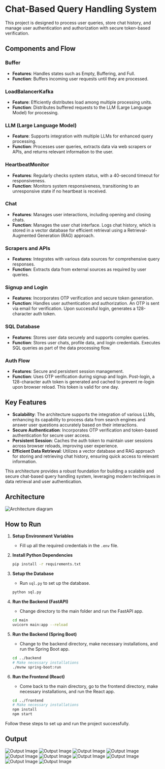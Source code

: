 # Chat-Based Query Handling System

This project is designed to process user queries, store chat history, and manage user authentication and authorization with secure token-based verification.

## Components and Flow

### Buffer
- **Features**: Handles states such as Empty, Buffering, and Full.
- **Function**: Buffers incoming user requests until they are processed.

### LoadBalancerKafka
- **Feature**: Efficiently distributes load among multiple processing units.
- **Function**: Distributes buffered requests to the LLM (Large Language Model) for processing.

### LLM (Large Language Model)
- **Feature**: Supports integration with multiple LLMs for enhanced query processing.
- **Function**: Processes user queries, extracts data via web scrapers or APIs, and returns relevant information to the user.

### HeartbeatMonitor
- **Features**: Regularly checks system status, with a 40-second timeout for responsiveness.
- **Function**: Monitors system responsiveness, transitioning to an unresponsive state if no heartbeat is received.

### Chat
- **Features**: Manages user interactions, including opening and closing chats.
- **Function**: Manages the user chat interface. Logs chat history, which is stored in a vector database for efficient retrieval using a Retrieval-Augmented Generation (RAG) approach.

### Scrapers and APIs
- **Features**: Integrates with various data sources for comprehensive query responses.
- **Function**: Extracts data from external sources as required by user queries.

### Signup and Login
- **Features**: Incorporates OTP verification and secure token generation.
- **Function**: Handles user authentication and authorization. An OTP is sent via email for verification. Upon successful login, generates a 128-character auth token.

### SQL Database
- **Features**: Stores user data securely and supports complex queries.
- **Function**: Stores user chats, profile data, and login credentials. Executes SQL queries as part of the data processing flow.

### Auth Flow
- **Features**: Secure and persistent session management.
- **Function**: Uses OTP verification during signup and login. Post-login, a 128-character auth token is generated and cached to prevent re-login upon browser reload. This token is valid for one day.

## Key Features

- **Scalability**: The architecture supports the integration of various LLMs, enhancing its capability to process data from search engines and answer user questions accurately based on their interactions.
- **Secure Authentication**: Incorporates OTP verification and token-based authentication for secure user access.
- **Persistent Session**: Caches the auth token to maintain user sessions across browser reloads, improving user experience.
- **Efficient Data Retrieval**: Utilizes a vector database and RAG approach for storing and retrieving chat history, ensuring quick access to relevant information.

This architecture provides a robust foundation for building a scalable and secure chat-based query handling system, leveraging modern techniques in data retrieval and user authentication.

## Architecture

![Architecture diagram](images/Architecture.png)

## How to Run

1. **Setup Environment Variables**
   - Fill up all the required credentials in the `.env` file.

2. **Install Python Dependencies**
   ```bash
   pip install -r requirements.txt
   ```

3. **Setup the Database**
   - Run `sql.py` to set up the database.
   ```bash
   python sql.py
   ```

4. **Run the Backend (FastAPI)**
   - Change directory to the main folder and run the FastAPI app.
   ```bash
   cd main
   uvicorn main:app --reload
   ```

5. **Run the Backend (Spring Boot)**
   - Change to the backend directory, make necessary installations, and run the Spring Boot app.
   ```bash
   cd ../backend
   # Make necessary installations
   ./mvnw spring-boot:run
   ```

6. **Run the Frontend (React)**
   - Come back to the main directory, go to the frontend directory, make necessary installations, and run the React app.
   ```bash
   cd ../frontend
   # Make necessary installations
   npm install
   npm start
   ```

Follow these steps to set up and run the project successfully.

## Output

![Output Image](images/1.png)
![Output Image](images/2.png)
![Output Image](images/4.png)
![Output Image](images/3.png)
![Output Image](images/5.png)
![Output Image](images/6.png)
![Output Image](images/7.png)
![Output Image](images/8.png)
![Output Image](images/9.png)
![Output Image](images/10.png)



